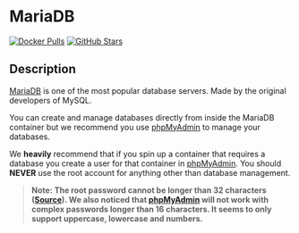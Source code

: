 # MariaDB

[![Docker Pulls](https://img.shields.io/docker/pulls/linuxserver/mariadb?style=flat-square&color=607D8B&label=docker%20pulls&logo=docker)](https://hub.docker.com/r/linuxserver/mariadb)
[![GitHub Stars](https://img.shields.io/github/stars/linuxserver/docker-mariadb?style=flat-square&color=607D8B&label=github%20stars&logo=github)](https://github.com/linuxserver/docker-mariadb)

## Description

[MariaDB](https://mariadb.org/) is one of the most popular database servers. Made by the original developers of MySQL.

You can create and manage databases directly from inside the MariaDB container but we recommend you use [phpMyAdmin](https://dockstarter.com/apps/phpmyadmin) to manage your databases.

We **heavily** recommend that if you spin up a container that requires a database you create a user for that container in [phpMyAdmin](https://dockstarter.com/apps/phpmyadmin). You should **NEVER** use the root account for anything other than database management.

> **Note: The root password cannot be longer than 32 characters ([Source](https://bugs.mysql.com/bug.php?id=43439)). We also noticed that [phpMyAdmin](https://dockstarter.com/apps/phpmyadmin) will not work with complex passwords longer than 16 characters. It seems to only support uppercase, lowercase and numbers.**

